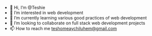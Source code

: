 - 👋 Hi, I’m @Teshie
- 👀 I’m interested in web development
- 🌱 I’m currently learning various good practices of web development
- 💞️ I’m looking to collaborate on full stack web development projects
- 📫 How to reach me teshomeaychiluhem@gmail.com

<!---
Teshie/Teshie is a ✨ special ✨ repository because its `README.md` (this file) appears on your GitHub profile.
You can click the Preview link to take a look at your changes.
--->
